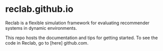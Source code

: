 # reclab.github.io
Reclab is a flexible simulation framework for evaluating recommender systems in dynamic environments.

This repo hosts the documentation and tips for getting started. To see the code in Reclab, go to [here] github.com.
